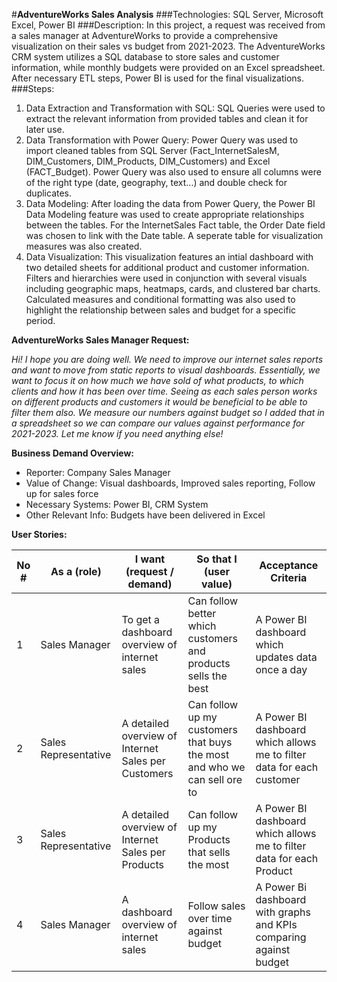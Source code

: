 #**AdventureWorks Sales Analysis**
###Technologies: SQL Server, Microsoft Excel, Power BI
###Description: In this project, a request was received from a sales manager at AdventureWorks to provide a comprehensive visualization on their sales vs budget from 2021-2023. The AdventureWorks CRM system utilizes a SQL database to store sales and customer information, while monthly budgets were provided on an Excel spreadsheet. After necessary ETL steps, Power BI is used for the final visualizations.
###Steps:
1. Data Extraction and Transformation with SQL: SQL Queries were used to extract the relevant information from provided tables and clean it for later use.
2. Data Transformation with Power Query: Power Query was used to import cleaned tables from SQL Server (Fact_InternetSalesM, DIM_Customers, DIM_Products, DIM_Customers) and Excel (FACT_Budget). Power Query was also used to ensure all columns were of the right type (date, geography, text...) and double check for duplicates.
3. Data Modeling: After loading the data from Power Query, the Power BI Data Modeling feature was used to create appropriate relationships between the tables. For the InternetSales Fact table, the Order Date field was chosen to link with the Date table. A seperate table for visualization measures was also created.
4. Data Visualization: This visualization features an intial dashboard with two detailed sheets for additional product and customer information. Filters and hierarchies were used in conjunction with several visuals including geographic maps, heatmaps, cards, and clustered bar charts. Calculated measures and conditional formatting was also used to highlight the relationship between sales and budget for a specific period.


**AdventureWorks Sales Manager Request:** 

_Hi!
I hope you are doing well. We need to improve our internet sales reports and want to move from static reports to visual dashboards.
Essentially, we want to focus it on how much we have sold of what products, to which clients and how it has been over time.
Seeing as each sales person works on different products and customers it would be beneficial to be able to filter them also.
We measure our numbers against budget so I added that in a spreadsheet so we can compare our values against performance for 2021-2023.
Let me know if you need anything else!_

**Business Demand Overview:**
-	Reporter: Company Sales Manager
-	Value of Change: Visual dashboards, Improved sales reporting, Follow up for sales force
-	Necessary Systems: Power BI, CRM System
-	Other Relevant Info: Budgets have been delivered in Excel
  
**User Stories:**

| No # | As a (role)	| I want (request / demand) |	So that I (user value)| Acceptance Criteria |
|------|--------------|---------------------------|-----------------------|---------------------|
| 1 | Sales Manager | To get a dashboard overview of internet sales	| Can follow better which customers and products sells the best | A Power BI dashboard which updates data once a day |
| 2	| Sales Representative | A detailed overview of Internet Sales per Customers | Can follow up my customers that buys the most and who we can sell ore to | A Power BI dashboard which allows me to filter data for each customer |
| 3	| Sales Representative | A detailed overview of Internet Sales per Products	| Can follow up my Products that sells the most	| A Power BI dashboard which allows me to filter data for each Product |
| 4	| Sales Manager	| A dashboard overview of internet sales | Follow sales over time against budget | A Power Bi dashboard with graphs and KPIs comparing against budget |

